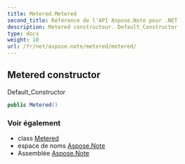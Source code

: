 ```yaml
---
title: Metered.Metered
second_title: Référence de l'API Aspose.Note pour .NET
description: Metered constructeur. Default_Constructor
type: docs
weight: 10
url: /fr/net/aspose.note/metered/metered/
---
```

## Metered constructor

Default_Constructor

```csharp
public Metered()
```

### Voir également

* class [Metered](../)
* espace de noms [Aspose.Note](../../metered/)
* Assemblée [Aspose.Note](../../../)


